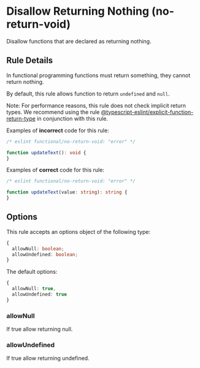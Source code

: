# Disallow Returning Nothing (no-return-void)

Disallow functions that are declared as returning nothing.

## Rule Details

In functional programming functions must return something, they cannot return nothing.

By default, this rule allows function to return `undefined` and `null`.

Note: For performance reasons, this rule does not check implicit return types.
We recommend using the rule [@typescript-eslint/explicit-function-return-type](https://github.com/typescript-eslint/typescript-eslint/blob/master/packages/eslint-plugin/docs/rules/explicit-function-return-type.md) in conjunction with this rule.

Examples of **incorrect** code for this rule:

```ts
/* eslint functional/no-return-void: "error" */

function updateText(): void {
}
```

Examples of **correct** code for this rule:

```ts
/* eslint functional/no-return-void: "error" */

function updateText(value: string): string {
}
```

## Options

This rule accepts an options object of the following type:

```ts
{
  allowNull: boolean;
  allowUndefined: boolean;
}
```

The default options:

```ts
{
  allowNull: true,
  allowUndefined: true
}
```

### allowNull

If true allow returning null.

### allowUndefined

If true allow returning undefined.
